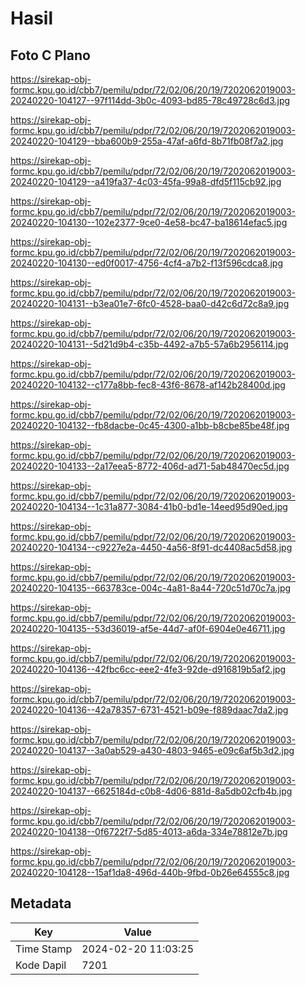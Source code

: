 # Hasil

## Foto C Plano

https://sirekap-obj-formc.kpu.go.id/cbb7/pemilu/pdpr/72/02/06/20/19/7202062019003-20240220-104127--97f114dd-3b0c-4093-bd85-78c49728c6d3.jpg

https://sirekap-obj-formc.kpu.go.id/cbb7/pemilu/pdpr/72/02/06/20/19/7202062019003-20240220-104129--bba600b9-255a-47af-a6fd-8b71fb08f7a2.jpg

https://sirekap-obj-formc.kpu.go.id/cbb7/pemilu/pdpr/72/02/06/20/19/7202062019003-20240220-104129--a419fa37-4c03-45fa-99a8-dfd5f115cb92.jpg

https://sirekap-obj-formc.kpu.go.id/cbb7/pemilu/pdpr/72/02/06/20/19/7202062019003-20240220-104130--102e2377-9ce0-4e58-bc47-ba18614efac5.jpg

https://sirekap-obj-formc.kpu.go.id/cbb7/pemilu/pdpr/72/02/06/20/19/7202062019003-20240220-104130--ed0f0017-4756-4cf4-a7b2-f13f596cdca8.jpg

https://sirekap-obj-formc.kpu.go.id/cbb7/pemilu/pdpr/72/02/06/20/19/7202062019003-20240220-104131--b3ea01e7-6fc0-4528-baa0-d42c6d72c8a9.jpg

https://sirekap-obj-formc.kpu.go.id/cbb7/pemilu/pdpr/72/02/06/20/19/7202062019003-20240220-104131--5d21d9b4-c35b-4492-a7b5-57a6b2956114.jpg

https://sirekap-obj-formc.kpu.go.id/cbb7/pemilu/pdpr/72/02/06/20/19/7202062019003-20240220-104132--c177a8bb-fec8-43f6-8678-af142b28400d.jpg

https://sirekap-obj-formc.kpu.go.id/cbb7/pemilu/pdpr/72/02/06/20/19/7202062019003-20240220-104132--fb8dacbe-0c45-4300-a1bb-b8cbe85be48f.jpg

https://sirekap-obj-formc.kpu.go.id/cbb7/pemilu/pdpr/72/02/06/20/19/7202062019003-20240220-104133--2a17eea5-8772-406d-ad71-5ab48470ec5d.jpg

https://sirekap-obj-formc.kpu.go.id/cbb7/pemilu/pdpr/72/02/06/20/19/7202062019003-20240220-104134--1c31a877-3084-41b0-bd1e-14eed95d90ed.jpg

https://sirekap-obj-formc.kpu.go.id/cbb7/pemilu/pdpr/72/02/06/20/19/7202062019003-20240220-104134--c9227e2a-4450-4a56-8f91-dc4408ac5d58.jpg

https://sirekap-obj-formc.kpu.go.id/cbb7/pemilu/pdpr/72/02/06/20/19/7202062019003-20240220-104135--663783ce-004c-4a81-8a44-720c51d70c7a.jpg

https://sirekap-obj-formc.kpu.go.id/cbb7/pemilu/pdpr/72/02/06/20/19/7202062019003-20240220-104135--53d36019-af5e-44d7-af0f-6904e0e46711.jpg

https://sirekap-obj-formc.kpu.go.id/cbb7/pemilu/pdpr/72/02/06/20/19/7202062019003-20240220-104136--42fbc6cc-eee2-4fe3-92de-d916819b5af2.jpg

https://sirekap-obj-formc.kpu.go.id/cbb7/pemilu/pdpr/72/02/06/20/19/7202062019003-20240220-104136--42a78357-6731-4521-b09e-f889daac7da2.jpg

https://sirekap-obj-formc.kpu.go.id/cbb7/pemilu/pdpr/72/02/06/20/19/7202062019003-20240220-104137--3a0ab529-a430-4803-9465-e09c6af5b3d2.jpg

https://sirekap-obj-formc.kpu.go.id/cbb7/pemilu/pdpr/72/02/06/20/19/7202062019003-20240220-104137--6625184d-c0b8-4d06-881d-8a5db02cfb4b.jpg

https://sirekap-obj-formc.kpu.go.id/cbb7/pemilu/pdpr/72/02/06/20/19/7202062019003-20240220-104138--0f6722f7-5d85-4013-a6da-334e78812e7b.jpg

https://sirekap-obj-formc.kpu.go.id/cbb7/pemilu/pdpr/72/02/06/20/19/7202062019003-20240220-104128--15af1da8-496d-440b-9fbd-0b26e64555c8.jpg


## Metadata

| Key        | Value               |
| ---------- | ------------------- |
| Time Stamp | 2024-02-20 11:03:25 |
| Kode Dapil | 7201                |



